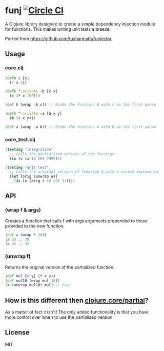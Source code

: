 # funj [![Circle CI](https://circleci.com/gh/hden/funj.svg?style=svg)](https://circleci.com/gh/hden/funj)

A Clojure library designed to create a simple dependency injection module for
functions. This makes writing unit tests a breeze.

Ported from https://github.com/tusharmath/funjector

## Usage

### core.clj

```clojure
(defn c [x]
  (- x 1))

(defn ^:private -b [c x]
  (c (* x 100)))

(def b (wrap -b c)) ;; Binds the function B with C as the first param

(defn ^:private -a [b x y]
  (b (+ x y)))

(def a (wrap -a b)) ;; Binds the function A with B as the first param
```

### core_test.clj

```clojure
(testing "integration"
  ;; Calls the partialized version of the function
  (is (= (a 10 20) 2999)))

(testing "unit test"
  ;; Calls the original version of function A with a custom implementation of B
  (let [orig (unwrap a)]
    (is (= (orig + 10 20) 31))))
```

## API

### (wrap f & args)
Creates a function that calls f with args arguments prepended to those provided to the new function.

```clojure
(def a (wrap * 10))
(a 3) ;; 30
(a 4) ;; 40
```

### (unwrap f)
Returns the original version of the partialized function.

```clojure
(def mul [x y] (* x y))
(def mul10 (wrap mul 10))
(= (unwrap mul10) mul) ;; true
```

## How is this different then [clojure.core/partial](http://clojuredocs.org/clojure.core/partial)?
As a matter of fact it isn't!
The only added functionality is that you have more control over when to use the partialized version.

## License

MIT
